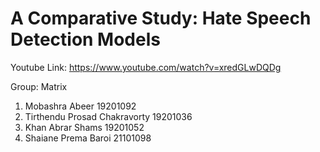 # A Comparative Study: Hate Speech Detection Models


Youtube Link: <https://www.youtube.com/watch?v=xredGLwDQDg>

Group: Matrix
1. Mobashra Abeer    19201092 
2. Tirthendu Prosad Chakravorty 19201036
3. Khan Abrar Shams   19201052 
4. Shaiane Prema Baroi  21101098 
